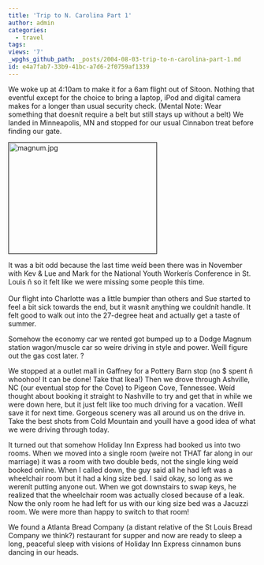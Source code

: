 ```yaml
---
title: 'Trip to N. Carolina Part 1'
author: admin
categories:
  - travel
tags: 
views: '7'
_wpghs_github_path: _posts/2004-08-03-trip-to-n-carolina-part-1.md
id: e4a7fab7-33b9-41bc-a7d6-2f0759af1339
---
```

<p>We woke up at 4:10am to make it for a 6am flight out of Sítoon.  Nothing that eventful except for the choice to bring a laptop, iPod and digital camera makes for a longer than usual security check.  (Mental Note: Wear something that doesnít require a belt but still stays up without a belt)  We landed in Minneapolis, MN and stopped for our usual Cinnabon treat before finding our gate.</p>
<p><img alt="magnum.jpg" src="http://www.mennoboy.com/chris/archives/images/travel/magnum.jpg" width="300" height="225" border="1" /></p>
<p>It was a bit odd because the last time weíd been there was in November with Kev &amp; Lue and Mark for the National Youth Workerís Conference in St. Louis ñ so it felt like we were missing some people this time.<br />
<!--more--><br />
Our flight into Charlotte was a little bumpier than others and Sue started to feel a bit sick towards the end, but it wasnít anything we couldnít handle. It felt good to walk out into the 27-degree heat and actually get a taste of summer.</p>
<p>Somehow the economy car we rented got bumped up to a Dodge Magnum station wagon/muscle car so weíre driving in style and power.  Weíll figure out the gas cost later.  ?</p>
<p>We stopped at a outlet mall in Gaffney for a Pottery Barn stop (no $ spent ñ whoohoo!  It can be done!  Take that Ikea!)  Then we drove through Ashville, NC (our eventual stop for the Cove) to Pigeon Cove, Tennessee.  Weíd thought about booking it straight to Nashville to try and get that in while we were down here, but it just felt like too much driving for a vacation.  Weíll save it for next time.  Gorgeous scenery was all around us on the drive in.  Take the best shots from Cold Mountain and youíll have a good idea of what we were driving through today.</p>
<p>It turned out that somehow Holiday Inn Express had booked us into two rooms.  When we moved into a single room (weíre not THAT far along in our marriage) it was a room with two double beds, not the single king weíd booked online.  When I called down, the guy said all he had left was a wheelchair room but it had a king size bed.  I said okay, so long as we werenít putting anyone out.  When we got downstairs to swap keys, he realized that the wheelchair room was actually closed because of a leak.  Now the only room he had left for us with our king size bed was a Jacuzzi room.  We were more than happy to switch to that room!</p>
<p>We found a Atlanta Bread Company (a distant relative of the St Louis Bread Company we think?) restaurant for supper and now are ready to sleep a long, peaceful sleep with visions of Holiday Inn Express cinnamon buns dancing in our heads.</p>
